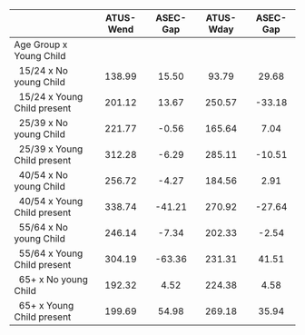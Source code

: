 
|                      |    ATUS-Wend |     ASEC-Gap |    ATUS-Wday |     ASEC-Gap |
| -------------------- | :----------: | :----------: | :----------: | :----------: |
| Age Group x Young Child |              |              |              |              |
| &nbsp;&nbsp;15/24 x No young Child |       138.99 |        15.50 |        93.79 |        29.68 |
| &nbsp;&nbsp;15/24 x Young Child present |       201.12 |        13.67 |       250.57 |       -33.18 |
| &nbsp;&nbsp;25/39 x No young Child |       221.77 |        -0.56 |       165.64 |         7.04 |
| &nbsp;&nbsp;25/39 x Young Child present |       312.28 |        -6.29 |       285.11 |       -10.51 |
| &nbsp;&nbsp;40/54 x No young Child |       256.72 |        -4.27 |       184.56 |         2.91 |
| &nbsp;&nbsp;40/54 x Young Child present |       338.74 |       -41.21 |       270.92 |       -27.64 |
| &nbsp;&nbsp;55/64 x No young Child |       246.14 |        -7.34 |       202.33 |        -2.54 |
| &nbsp;&nbsp;55/64 x Young Child present |       304.19 |       -63.36 |       231.31 |        41.51 |
| &nbsp;&nbsp;65+ x No young Child |       192.32 |         4.52 |       224.38 |         4.58 |
| &nbsp;&nbsp;65+ x Young Child present |       199.69 |        54.98 |       269.18 |        35.94 |


